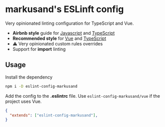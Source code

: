 # markusand's ESLinft config

Very opinionated linting configuration for TypeScript and Vue.

- **Airbnb style** guide for [Javascript](https://github.com/airbnb/javascript) and [TypeScript](https://typescript-eslint.io/rules/)
- **Recommended style** for [Vue](https://eslint.vuejs.org/rules/) and [TypeScript](https://github.com/vuejs/eslint-config-typescript)
- :warning: Very opinionated custom rules overrides
- Support for **import** linting

## Usage

Install the dependency

```bash
npm i -D eslint-config-markusand
```

Add the config to the **.eslintrc** file. Use `eslint-config-markusand/vue` if the project uses Vue.

```json
{
  "extends": ["eslint-config-markusand"],
}
```
